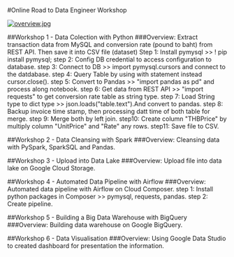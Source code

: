 #Online Road to Data Engineer Workshop

[![overview.jpg](https://i.postimg.cc/vDFc0mtr/overview.jpg)](https://postimg.cc/jncx5t92)

##Workshop 1 - Data Colection with Python
###Overview: Extract transaction data from MySQL and conversion rate (pound to baht) from REST API. Then save it into CSV file (dataset)
Step 1: Install pymysql >> ! pip install pymysql;
step 2: Config DB credential to access configuration to database.
step 3: Connect to DB >> import pymysql.cursors and connect to the datdabase.
step 4: Query Table by using with statement instead cursor.close().
step 5: Convert to Pandas >> "import pandas as pd" and process along notebook.
step 6: Get data from REST API >> "import requests" to get conversion rate table as string type.
step 7: Load String type to dict type >> json.loads("table.text").And convert to pandas.
step 8: Backup invoice time stamp, then processing datt time of both table for merge.
step 9: Merge both by left join.
step10: Create column "THBPrice" by multiply column "UnitPrice" and "Rate" any rows.
step11: Save file to CSV.

##Workshop 2 - Data Cleansing with Spark
###Overview: Cleansing data with PySpark, SparkSQL and Pandas.

##Workshop 3 - Upload into Data Lake
###Overview: Upload file into data lake on Google Cloud Storage.

##Workshop 4 - Automated Data Pipeline with Airflow
###Overview: Automated data pipeline with Airflow on Cloud Composer.
step 1: Install python packages in Composer >> pymysql, requests, pandas.
step 2: Create pipeline.

##Workshop 5 - Building a Big Data Warehouse with BigQuery
###Overview: Building data warehouse on Google BigQuery.

##Workshop 6 - Data Visualisation
###Overview: Using Google Data Studio to created dashboard for presentation the information.